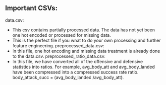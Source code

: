## Important CSVs:
data.csv:
- This csv contains partially processed data. The data has not yet been one hot encoded or processed for missing data.
- This is the perfect file if you wnat to do your own processing and further feature engineering.
preprocessed_data.csv:
- In this file, one hot encoding and missing data treatment is already done to the data.csv.
preprocessed_ratio_data.csv:
- In this file, we have converted all of the offensive and defensive statistics into ratios. For example, avg_body_att and avg_body_landed have been compressed into a compressed success rate ratio. body_attack_succ = (avg_body_landed /avg_body_att). 